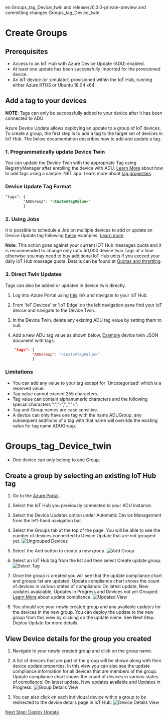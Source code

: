 en Groups_tag_Device_twin and release/v0.3.0-private-preview and committing changes  Groups_tag_Device_twin

# Create Groups

## Prerequisites

* Access to an IoT Hub with Azure Device Update (ADU) enabled.
* At least one update has been successfully imported for the provisioned device.
* An IoT device (or simulator) provisioned within the IoT Hub, running either Azure RTOS or Ubuntu 18.04 x64.

## Add a tag to your devices  

**NOTE**: Tags can only be successfully added to your device after it has been connected to ADU

Azure Device Update allows deploying an update to a group of IoT devices. To create a group, the first step is to add a tag to the target set of devices in IoT Hub. The below documentation describes how to add and update a tag.

### 1. Programmatically update Device Twin

You can update the Device Twin with the appropriate Tag using RegistryManager after enrolling the device with ADU. [Learn More](https://docs.microsoft.com/en-us/azure/iot-hub/iot-hub-csharp-csharp-twin-getstarted) about how to add tags using a sample .NET app. Learn more about [tag properties](https://docs.microsoft.com/azure/iot-hub/iot-hub-devguide-device-twins#tags-and-properties-format).

### Device Update Tag Format

```markdown
"tags": {
        "ADUGroup": "<CustomTagValue>"
        }
```

### 2. Using Jobs

It is possible to schedule a Job on multiple devices to add or update an Device Update tag following [these](https://docs.microsoft.com/azure/iot-hub/iot-hub-devguide-jobs) examples. [Learn more](https://docs.microsoft.com/azure/iot-hub/iot-hub-csharp-csharp-schedule-jobs).

**Note**: This action goes against your current IOT Hub messages quota and it is recommended to change only upto 50,000 device twin Tags at a time otherwise you may need to buy additional IoT Hub units if you exceed your daily IoT Hub message quota. Details can be found at [Quotas and throttling](https://docs.microsoft.com/azure/iot-hub/iot-hub-devguide-quotas-throttling#quotas-and-throttling).

### 3. Direct Twin Updates

Tags can also be added or updated in device twin directly.

1. Log into Azure Portal using [this](https://portal.azure.com/?feature.canmodifystamps=true&Microsoft_Azure_Iothub=aduprod) link and navigate to your IoT Hub.

2. From 'IoT Devices' or 'IoT Edge' on the left navigation pane find your IoT device and navigate to the Device Twin.

3. In the Device Twin, delete any existing ADU tag value by setting them to null.

4. Add a new ADU tag value as shown below. [Example](https://docs.microsoft.com/en-us/azure/iot-hub/iot-hub-devguide-device-twins#device-twins) device twin JSON document with tags.

```JSON
    "tags": {
            "ADUGroup": "<CustomTagValue>"
            }
```

### Limitations

* You can add any value to your tag except for ‘Uncategorized’ which is a reserved value.
* Tag value cannot exceed 255 characters.
* Tag value can contain alphanumeric characters and the following special characters ".","-","_","~".
* Tag and Group names are case sensitive.
* A device can only have one tag with the name ADUGroup, any subsequent additions of a tag with that name will override the existing value for tag name ADUGroup.

Groups_tag_Device_twin
=======
* One device can only belong to one Group.

## Create a group by selecting an existing IoT Hub tag

1. Go to the [Azure Portal](https://ms.portal.azure.com/?feature.canmodifystamps=true&Microsoft_Azure_Iothub=aduprod&microsoft_azure_marketplace_ItemHideKey=Microsoft_Azure_ADUHidden&feature.devicetwin=true#home).

2. Select the IoT Hub you previously connected to your ADU instance.

3. Select the Device Updates option under Automatic Device Management from the left-hand navigation bar.

4. Select the Groups tab at the top of the page. You will be able to see the number of devices connected to Device Update that are not grouped yet.
![Ungrouped Devices](images/ungrouped-devices.PNG)

5. Select the Add button to create a new group.
![Add Group](images/add-group.PNG)

6. Select an IoT Hub tag from the list and then select Create update group.
![Select Tag](images/select-tag.PNG)

7. Once the group is created you will see that the update compliance chart and groups list are updated.  Update compliance chart shows the count of devices in various states of compliance: On latest update, New updates avaialable, Updates in Progress and Devices not yet Grouped. [Learn More](../adu-compliance.md) about update compliance.
![Updated View](images/updated-view.PNG)

8. You should see your newly created group and any available updates for the devices in the new group. You can deploy the update to the new group from this view by clicking on the update name. See Next Step: Deploy Update for more details.

## View Device details for the group you created

1. Navigate to your newly created group and click on the group name.

2. A list of devices that are part of the group will be shown along with their device update properties. In this view you can also see the update compliance information for all devices that are members of the group. Update compliance chart shows the count of devices in various states of compliance: On latest update, New updates available and Updates in Progress.
![Group Details View](images/group-details.PNG)

3. You can also click on each individual device within a group to be redirected to the device details page in IoT Hub.
![Device Details View](images/device-details.PNG)

[Next Step: Deploy Update](./how-to-deploy-quickstart.md)
